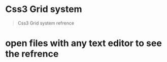 # Css3 Grid system
> Css3 Grid system refrence
# open files with any text editor to see the refrence
